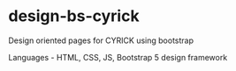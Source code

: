 # design-bs-cyrick
Design oriented pages for CYRICK using bootstrap

Languages - HTML, CSS, JS, Bootstrap 5 design framework

